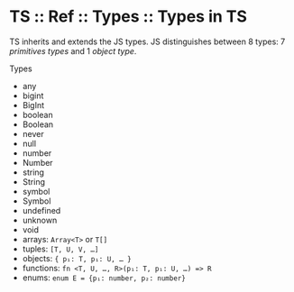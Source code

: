 # TS :: Ref :: Types :: Types in TS

TS inherits and extends the JS types. 
JS distinguishes between 8 types: 7 *primitives types* and 1 *object type*. 

Types
- any
- bigint
- BigInt
- boolean
- Boolean
- never
- null
- number
- Number
- string
- String
- symbol
- Symbol
- undefined
- unknown
- void
- arrays: `Array<T>` or `T[]`
- tuples: `[T, U, V, …]`
- objects: `{ p₁: T, p₁: U, … }`
- functions: `fn <T, U, …, R>(p₁: T, p₁: U, …) => R`
- enums: `enum E = {p₁: number, p₂: number}`

